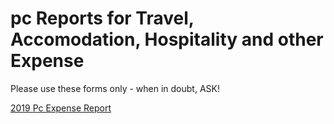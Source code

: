 <!-- TITLE: Expense Report -->
<!-- SUBTITLE: Here is a fully automated form for your Expense Reports including cost for food - as a daily tax allowance - , accomodation, hospitality or any other expense that you might incur in the pursuit of business for pc.  All of these statements are mandatory and required by German tax laws.  Keep in mind though that depending on your contractual agreement with pc, any expense needs to be approved by the pc Senior Management prior to its incurrance. -->

# pc Reports for Travel, Accomodation, Hospitality and other Expense

Please use these forms only - when in doubt, ASK!

[2019 Pc Expense Report](/uploads/2019-pc-expense-report.xlsx "2019 Pc Expense Report")